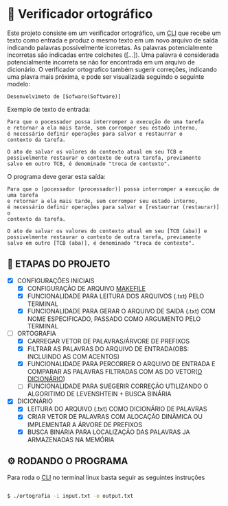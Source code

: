 # 📖 Verificador ortográfico

Este projeto consiste em um verificador ortográfico, um <a href="https://pt.wikipedia.org/wiki/Interface_de_linha_de_comandos">CLI</a> que recebe um texto como entrada e produz o mesmo texto em um novo arquivo de saída indicando palavras possivelmente icorretas. As palavras potencialmente incorretas são indicadas entre colchetes ([...]). Uma palavra é considerada potencialmente incorreta se não for encontrada em um arquivo de dicionário. O verificador ortografico também sugerir correções, indicando uma plavra mais próxima, e pode ser visualizada seguindo o seguinte modelo:

```
Desenvolvimeto de [Sofware(Software)]
```

Exemplo de texto de entrada:
```
Para que o pocessador possa interromper a execução de uma tarefa
e retornar a ela mais tarde, sem corromper seu estado interno,
é necessário definir operações para salvar e restaurrar o
contexto da tarefa.

O ato de salvar os valores do contexto atual em seu TCB e
possivelmente restaurar o contexto de outra tarefa, previamente
salvo em outro TCB, é denominado "troca de contexto".
```
O programa deve gerar esta saída:

```
Para que o [pocessador (processador)] possa interromper a execução de uma tarefa
e retornar a ela mais tarde, sem corromper seu estado interno, 
é necessário definir operações para salvar e [restaurrar (restaurar)] o
contexto da tarefa.

O ato de salvar os valores do contexto atual em seu [TCB (aba)] e
possivelmente restaurar o contexto de outra tarefa, previamente
salvo em outro [TCB (aba)], é denominado "troca de contexto".
```

## 🧩 ETAPAS DO PROJETO

- [x] CONFIGURAÇÕES INICIAIS
    - [x] CONFIGURAÇÃO DE ARQUIVO [MAKEFILE](Makefile)
    - [x] FUNCIONALIDADE PARA LEITURA DOS ARQUIVOS (.txt) PELO TERMINAL
    - [x] FUNCIONALIDADE PARA GERAR O ARQUIVO DE SAIDA (.txt) COM NOME ESPECIFICADO, PASSADO COMO ARGUMENTO PELO TERMINAL 
- [ ] ORTOGRAFIA
    - [x] CARREGAR VETOR DE PALAVRAS/ÁRVORE DE PREFIXOS
    - [x] FILTRAR AS PALAVRAS DO ARQUIVO DE ENTRADA(OBS: INCLUINDO AS COM ACENTOS)
    - [x] FUNCIONALIDADE PARA PERCORRER O ARQUIVO DE ENTRADA E COMPARAR AS PALAVRAS FILTRADAS COM AS DO VETOR([O DICIONÁRIO](resource-file/brazilian.txt))
    - [ ] FUNCIONALIDADE PARA SUEGERIR CORREÇÃO UTILIZANDO O ALGORITIMO DE LEVENSHTEIN + BUSCA BINÁRIA
- [x] DICIONÁRIO
    - [x] LEITURA DO ARQUIVO (.txt) COMO DICIONÁRIO DE PALAVRAS
    - [x] CRIAR VETOR DE PALAVRAS COM ALOCAÇÃO DINÂMICA OU IMPLEMENTAR A ÁRVORE DE PREFIXOS
    - [x] BUSCA BINÁRIA PARA LOCALIZAÇÃO DAS PALAVRAS JA ARMAZENADAS NA MEMÓRIA

## ⚙ RODANDO O PROGRAMA
Para roda o <a href="https://pt.wikipedia.org/wiki/Interface_de_linha_de_comandos">CLI</a> no terminal linux basta seguir as seguintes instruções

```bash

$ ./ortografia -i input.txt -o output.txt

```
